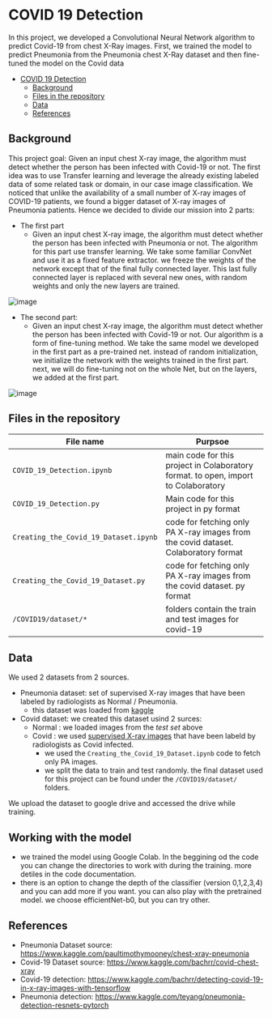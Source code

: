 # COVID 19 Detection
In this project, we developed a  Convolutional Neural Network algorithm to predict Covid-19 from chest X-Ray images. First, we trained the model to predict Pneumonia from the Pneumonia chest X-Ray dataset and then fine-tuned the model on the Covid data


- [COVID 19 Detection](#covid-19-detection)
  * [Background](#background)
  * [Files in the repository](#files-in-the-repository)
  * [Data](data)
  * [References](#references)

## Background
This project goal: Given an input chest X-ray image, the algorithm must detect whether the person has been infected with Covid-19 or not.
The first idea was to use Transfer learning and leverage the already existing labeled data of some related task or domain, in our case image classification.
We noticed that unlike the availability of a small number of X-ray images of COVID-19 patients, we found a bigger dataset of X-ray images of Pneumonia patients.
Hence we decided to divide our mission into 2 parts:

* The first part 
  * Given an input chest X-ray image, the algorithm must detect whether the person has been infected with Pneumonia or not.
The algorithm for this part use transfer learning. We take some familiar ConvNet and use it as a fixed feature extractor. we freeze the weights of the network except that of the final fully connected layer. This last fully connected layer is replaced with several new ones, with random weights and only the new layers are trained.
 
 
 ![image](https://user-images.githubusercontent.com/65540180/124584259-b467ef80-de5c-11eb-804e-287059c8643d.png)


* The second part: 
  * Given an input chest X-ray image, the algorithm must detect whether the person has been infected with Covid-19 or not.
Our algorithm is a form of fine-tuning method. We take the same model we developed in the first part as a pre-trained net. instead of random initialization, we initialize the network with the weights trained in the first part. next, we will do fine-tuning not on the whole Net, but on the layers, we added at the first part.

![image](https://user-images.githubusercontent.com/65540180/124584297-bcc02a80-de5c-11eb-8f70-3cef41438563.png)


## Files in the repository


|File name         | Purpsoe |
|----------------------|------|
|`COVID_19_Detection.ipynb`| main code for this project in Colaboratory format. to open, import to Colaboratory|
|`COVID_19_Detection.py`| Main code for this project in py format|
|`Creating_the_Covid_19_Dataset.ipynb`| code for fetching only PA X-ray images from the covid dataset. Colaboratory format|
|`Creating_the_Covid_19_Dataset.py`| code for fetching only PA X-ray images from the covid dataset. py format|
|`/COVID19/dataset/*`| folders contain the train and test images for covid-19|




## Data
We used 2 datasets from 2 sources.
* Pneumonia dataset: set of supervised X-ray images that have been labeled by radiologists as Normal / Pneumonia.
  * this dataset was loaded from [kaggle](https://www.kaggle.com/paultimothymooney/chest-xray-pneumonia)
* Covid dataset: we created this dataset usind 2 surces:
  *  Normal : we loaded images from the *test set* above
  *  Covid : we used [supervised X-ray images](https://www.kaggle.com/bachrr/covid-chest-xray) that have been labeld by radiologists as Covid infected.
     *   we used the `Creating_the_Covid_19_Dataset.ipynb` code to fetch only PA images.
     *   we split the data to train and test randomly. the final dataset used for this project can be found under the `/COVID19/dataset/` folders.
 
 We upload the dataset to google drive and accessed the drive while training.
 
## Working with the model
* we trained the model using Google Colab. In the beggining od the code you can change the directories to work with during the training. more detiles in the code documentation.
* there is an option to change the depth of the classifier (version 0,1,2,3,4) and you can add more if you want.
you can also play with the pretrained model. we choose efficientNet-b0, but you can try other.


## References
* Pneumonia Dataset source: https://www.kaggle.com/paultimothymooney/chest-xray-pneumonia
* Covid-19 Dataset source: https://www.kaggle.com/bachrr/covid-chest-xray
* Covid-19 detection: https://www.kaggle.com/bachrr/detecting-covid-19-in-x-ray-images-with-tensorflow
* Pneumonia detection: https://www.kaggle.com/teyang/pneumonia-detection-resnets-pytorch


